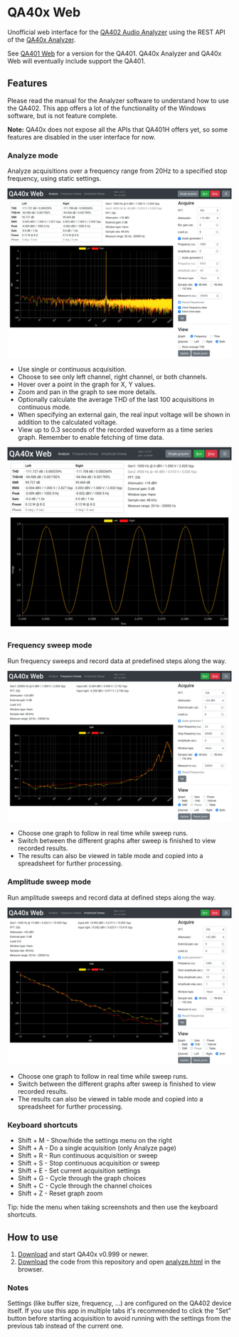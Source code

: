 # QA40x Web

Unofficial web interface for the [QA402 Audio Analyzer](https://quantasylum.com/collections/frontpage/products/qa402-audio-analyzer) using the REST API of the [QA40x Analyzer](https://github.com/QuantAsylum/QA402).

See [QA401 Web](https://github.com/blurpy/qa401w) for a version for the QA401. QA40x Analyzer and QA40x Web will eventually include support the QA401.


## Features

Please read the manual for the Analyzer software to understand how to use the QA402. This app offers a lot of the functionality of the Windows software, but is not feature complete.

**Note:** QA40x does not expose all the APIs that QA401H offers yet, so some features are disabled in the user interface for now.  


### Analyze mode

Analyze acquisitions over a frequency range from 20Hz to a specified stop frequency, using static settings.

![Screenshot of frequency analysis](img/qa401w-analyze-frequency.png)

* Use single or continuous acquisition.
* Choose to see only left channel, right channel, or both channels.
* Hover over a point in the graph for X, Y values.
* Zoom and pan in the graph to see more details.
* Optionally calculate the average THD of the last 100 acquisitions in continuous mode.
* When specifying an external gain, the real input voltage will be shown in addition to the calculated voltage.
* View up to 0.3 seconds of the recorded waveform as a time series graph. Remember to enable fetching of time data.
 
![Screenshot of time series analysis](img/qa401w-analyze-time.png)


### Frequency sweep mode

Run frequency sweeps and record data at predefined steps along the way.

![Screenshot of frequency sweep mode](img/qa401w-sweep-frequency.png)

* Choose one graph to follow in real time while sweep runs.
* Switch between the different graphs after sweep is finished to view recorded results.
* The results can also be viewed in table mode and copied into a spreadsheet for further processing.


### Amplitude sweep mode

Run amplitude sweeps and record data at defined steps along the way.

![Screenshot of amplitude sweep mode](img/qa401w-sweep-amplitude.png)

* Choose one graph to follow in real time while sweep runs.
* Switch between the different graphs after sweep is finished to view recorded results.
* The results can also be viewed in table mode and copied into a spreadsheet for further processing.


### Keyboard shortcuts

* Shift + M - Show/hide the settings menu on the right
* Shift + A - Do a single acquisition (only Analyze page)
* Shift + R - Run continuous acquisition or sweep
* Shift + S - Stop continuous acquisition or sweep
* Shift + E - Set current acquisition settings
* Shift + G - Cycle through the graph choices
* Shift + C - Cycle through the channel choices
* Shift + Z - Reset graph zoom

Tip: hide the menu when taking screenshots and then use the keyboard shortcuts.


## How to use

1. [Download](https://github.com/QuantAsylum/QA402/releases) and start QA40x v0.999 or newer.
2. [Download](https://github.com/blurpy/qa40xw/releases) the code from this repository and open [analyze.html](analyze.html) in the browser.


### Notes

Settings (like buffer size, frequency, ...) are configured on the QA402 device itself. If you use this app in multiple tabs it's recommended to click the "Set" button before starting acquisition to avoid running with the settings from the previous tab instead of the current one.

